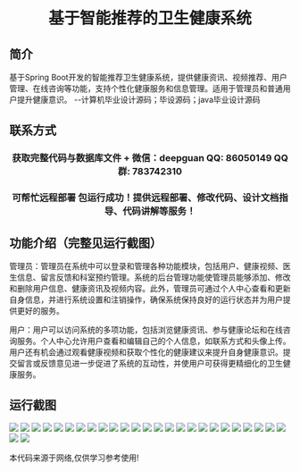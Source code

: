 <p><h1 align="center">基于智能推荐的卫生健康系统</h1></p>

## 简介
基于Spring Boot开发的智能推荐卫生健康系统，提供健康资讯、视频推荐、用户管理、在线咨询等功能，支持个性化健康服务和信息管理。适用于管理员和普通用户提升健康意识。    --计算机毕业设计源码；毕设源码；java毕业设计源码


## 联系方式
<p><h3 align="center">获取完整代码与数据库文件 + 微信：deepguan QQ: 86050149 QQ群: 783742310</h3></p>
<p><h3 align="center">可帮忙远程部署 包运行成功！提供远程部署、修改代码、设计文档指导、代码讲解等服务！</h3></p>

## 功能介绍（完整见运行截图）
管理员：管理员在系统中可以登录和管理各种功能模块，包括用户、健康视频、医生信息、留言反馈和科室预约管理。系统的后台管理功能使管理员能够添加、修改和删除用户信息、健康资讯及视频内容。此外，管理员可通过个人中心查看和更新自身信息，并进行系统设置和注销操作，确保系统保持良好的运行状态并为用户提供更好的服务。

用户：用户可以访问系统的多项功能，包括浏览健康资讯、参与健康论坛和在线咨询服务。个人中心允许用户查看和编辑自己的个人信息，如联系方式和头像上传。用户还有机会通过观看健康视频和获取个性化的健康建议来提升自身健康意识。提交留言或反馈意见进一步促进了系统的互动性，并使用户可获得更精细化的卫生健康服务。


## 运行截图
![](img/001.jpg)
![](img/002.jpg)
![](img/003.jpg)
![](img/004.jpg)
![](img/005.jpg)
![](img/006.jpg)
![](img/007.jpg)
![](img/008.jpg)
![](img/009.jpg)
![](img/010.jpg)
![](img/011.jpg)
![](img/012.jpg)
![](img/013.jpg)
![](img/014.jpg)
![](img/015.jpg)
![](img/016.jpg)
![](img/017.jpg)
![](img/018.jpg)
![](img/019.jpg)
![](img/020.jpg)
![](img/021.jpg)
![](img/022.jpg)
![](img/023.jpg)
![](img/024.jpg)
![](img/025.jpg)
![](img/026.jpg)
![](img/027.jpg)

<p>本代码来源于网络,仅供学习参考使用!</p>
